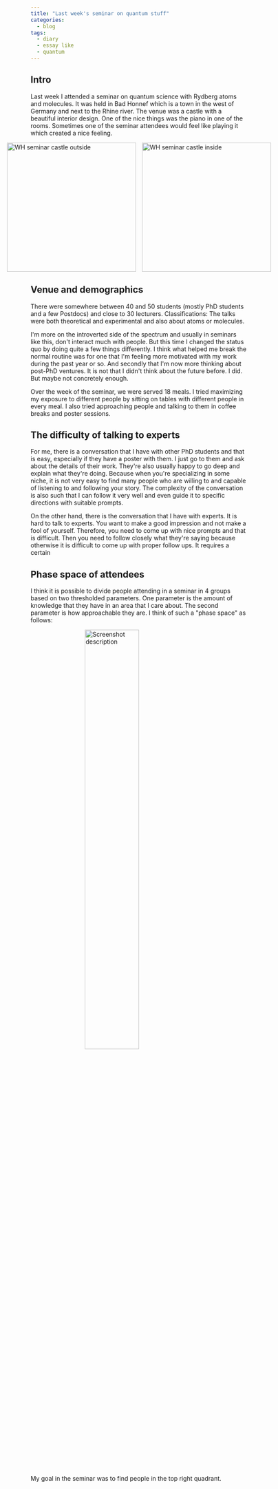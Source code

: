 ```yaml
---
title: "Last week's seminar on quantum stuff"
categories:
  - blog
tags:
  - diary
  - essay like
  - quantum
---
```


## Intro
Last week I attended a seminar on quantum science with Rydberg atoms and molecules. It was held in Bad Honnef which is a town in the west of Germany and next to the Rhine river. The venue was a castle with a beautiful interior design. One of the nice things was the piano in one of the rooms. Sometimes one of the seminar attendees would feel like playing it which created a nice feeling. 

<!--more-->

<div style="display: flex; justify-content: center; gap: 1em;">
  <img src="{{ '/images/2025-08-03/2025-08-03-WH-seminar-castle-outside.jpeg' | relative_url }}" alt="WH seminar castle outside" width="300">
  <img src="{{ '/images/2025-08-03/2025-08-03-WH-seminar-castle-inside.jpeg' | relative_url }}" alt="WH seminar castle inside" width="300">
</div>

## Venue and demographics
There were somewhere between 40 and 50 students (mostly PhD students and a few Postdocs) and close to 30 lecturers. Classifications: The talks were both theoretical and experimental and also about atoms or molecules. 

I'm more on the introverted side of the spectrum and usually in seminars like this, don't interact much with people. But this time I changed the status quo by doing quite a few things differently. I think what helped me break the normal routine was for one that I'm feeling more motivated with my work during the past year or so. And secondly that I'm now more thinking about post-PhD ventures. It is not that I didn't think about the future before. I did. But maybe not concretely enough.

Over the week of the seminar, we were served 18 meals. I tried maximizing my exposure to different people by sitting on tables with different people in every meal. I also tried approaching people and talking to them in coffee breaks and poster sessions.

## The difficulty of talking to experts
For me, there is a conversation that I have with other PhD students and that is easy, especially if they have a poster with them. I just go to them and ask about the details of their work. They're also usually happy to go deep and explain what they're doing. Because when you're specializing in some niche, it is not very easy to find many people who are willing to and capable of listening to and following your story. The complexity of the conversation is also such that I can follow it very well and even guide it to specific directions with suitable prompts.

On the other hand, there is the conversation that I have with experts. It is hard to talk to experts. You want to make a good impression and not make a fool of yourself. Therefore, you need to come up with nice prompts and that is difficult. Then you need to follow closely what they're saying because otherwise it is difficult to come up with proper follow ups. It requires a certain 

## Phase space of attendees
I think it is possible to divide people attending in a seminar in 4 groups based on two thresholded parameters. One parameter is the amount of knowledge that they have in an area that I care about. The second parameter is how approachable they are. I think of such a "phase space" as follows:

<img src="{{ '/images/2025-08-03/2025-08-03-people-phase-space.png' | relative_url }}" alt="Screenshot description" style="width:50%; display:block; margin:0 auto;">

My goal in the seminar was to find people in the top right quadrant.
